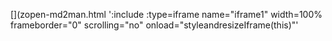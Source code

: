 <!-- Generated by /cicd/docupdate.sh -->
[](zopen-md2man.html ':include :type=iframe name="iframe1" width=100% frameborder="0" scrolling="no" onload="styleandresizeIframe(this)"'
